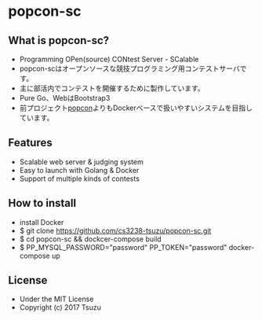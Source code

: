 # popcon-sc

## What is popcon-sc?
- Programming OPen(source) CONtest Server - SCalable
- popcon-scはオープンソースな競技プログラミング用コンテストサーバです。
- 主に部活内でコンテストを開催するために製作しています。
- Pure Go、WebはBootstrap3
- 前プロジェクト[popcon](https://github.com/cs3238-tsuzu/popcon)よりもDockerベースで扱いやすいシステムを目指しています。

## Features
- Scalable web server & judging system
- Easy to launch with Golang & Docker
- Support of multiple kinds of contests

## How to install
- install Docker
- $ git clone https://github.com/cs3238-tsuzu/popcon-sc.git
- $ cd popcon-sc && dockcer-compose build
- $ PP_MYSQL_PASSWORD="password" PP_TOKEN="password" docker-compose up

## License
- Under the MIT License
- Copyright (c) 2017 Tsuzu
